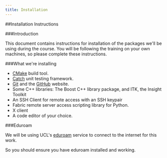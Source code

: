 ```yaml
---
title: Installation
---
```


##Installation Instructions

###Introduction

This document contains instructions for installation of the packages we'll be using during the
course. You will be following the training on your own machines, so please complete these instructions.

###What we're installing

* [CMake](http://www.cmake.org) build tool.
* [Catch](https://github.com/philsquared/Catch) unit testing framework.
* [Git](https://git-scm.com/) and the [GitHub](https://github.com/) website.
* Some C++ libraries: The Boost C++ library package, and ITK, the Insight Toolkit
* An SSH Client for remote access with an SSH keypair
* Fabric remote server access scripting library for Python.
* X client
* A code editor of your choice.

###Eduroam

We will be using UCL's [eduroam](http://www.ucl.ac.uk/isd/staff/wireless/eduroam) service to connect
to the internet for this work.

So you should ensure you have eduroam installed and working.
